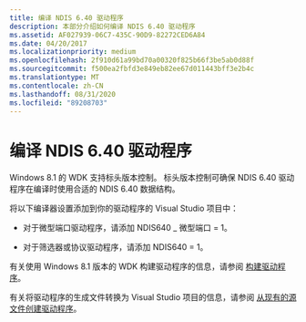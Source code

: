 ```yaml
---
title: 编译 NDIS 6.40 驱动程序
description: 本部分介绍如何编译 NDIS 6.40 驱动程序
ms.assetid: AF027939-06C7-435C-90D9-82272CED6A84
ms.date: 04/20/2017
ms.localizationpriority: medium
ms.openlocfilehash: 2f910d61a99bd70a00320f825b66f3be5ab0d88f
ms.sourcegitcommit: f500ea2fbfd3e849eb82ee67d011443bff3e2b4c
ms.translationtype: MT
ms.contentlocale: zh-CN
ms.lasthandoff: 08/31/2020
ms.locfileid: "89208703"
---
```

# <a name="compiling-an-ndis-640-driver"></a>编译 NDIS 6.40 驱动程序


Windows 8.1 的 WDK 支持标头版本控制。 标头版本控制可确保 NDIS 6.40 驱动程序在编译时使用合适的 NDIS 6.40 数据结构。

将以下编译器设置添加到你的驱动程序的 Visual Studio 项目中：

-   对于微型端口驱动程序，请添加 NDIS640 \_ 微型端口 = 1。

-   对于筛选器或协议驱动程序，请添加 NDIS640 = 1。

有关使用 Windows 8.1 版本的 WDK 构建驱动程序的信息，请参阅 [构建驱动程序](../develop/building-a-driver.md)。

有关将驱动程序的生成文件转换为 Visual Studio 项目的信息，请参阅 [从现有的源文件创建驱动程序](/windows-hardware/drivers)。

 

